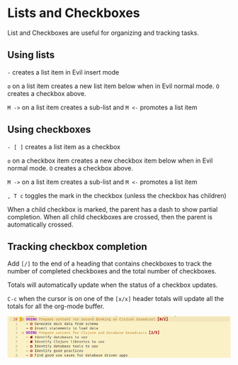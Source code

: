 # Lists and Checkboxes
List and Checkboxes are useful for organizing and tracking tasks.

## Using lists
`-` creates a list item in Evil insert mode

`o` on a list item creates a new list item below when in Evil normal mode. `O` creates a checkbox above.

`M ->` on a list item creates a sub-list and `M <-` promotes a list item


## Using checkboxes

`- [ ]` creates a list item as a checkbox

`o` on a checkbox item creates a new checkbox item below when in Evil normal mode. `O` creates a checkbox above.

`M ->` on a list item creates a sub-list and `M <-` promotes a list item

`, T c` toggles the mark in the checkbox  (unless the checkbox has children)

When a child checkbox is marked, the parent has a dash to show partial completion.  When all child checkboxes are crossed, then the parent is automatically crossed.


## Tracking checkbox completion
Add `[/]` to the end of a heading that contains checkboxes to track the number of completed checkboxes and the total number of checkboxes.

Totals will automatically update when the status of a checkbox updates.

`C-c` when the cursor is on one of the `[x/x]` header totals will update all the totals for all the org-mode buffer.

![Spacemacs org-mode checkboxes and header tracking](/images/spacemacs-org-mode-checkboxes-header-tracking.png)
